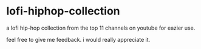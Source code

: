 # lofi-hiphop-collection
a lofi hip-hop collection from the top 11 channels on youtube for eazier use.

feel free to give me feedback. i would really appreciate it. 
